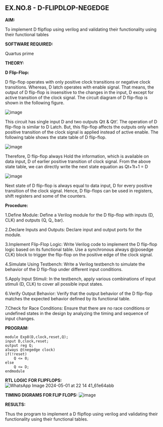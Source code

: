 ## EX.NO.8 - D-FLIPDLOP-NEGEDGE

**AIM:**

To implement  D flipflop using verilog and validating their functionality using their functional tables

**SOFTWARE REQUIRED:**

Quartus prime

**THEORY:**

**D Flip-Flop:**

D flip-flop operates with only positive clock transitions or negative clock transitions. Whereas, D latch operates with enable signal. That means, the output of D flip-flop is insensitive to the changes in the input, D except for active transition of the clock signal. The circuit diagram of D flip-flop is shown in the following figure.

![image](https://github.com/naavaneetha/D-FLIPDLOP-NEGEDGE/assets/154305477/48c81fe8-bc3f-40e7-95e2-519fc155ad51)

This circuit has single input D and two outputs Qtt & Qtt’. The operation of D flip-flop is similar to D Latch. But, this flip-flop affects the outputs only when positive transition of the clock signal is applied instead of active enable. The following table shows the state table of D flip-flop.

![image](https://github.com/naavaneetha/D-FLIPDLOP-NEGEDGE/assets/154305477/e5f3fda7-68ec-4a3a-a0a4-cf6f9cc4ab55)

Therefore, D flip-flop always Hold the information, which is available on data input, D of earlier positive transition of clock signal. From the above state table, we can directly write the next state equation as Qt+1t+1 = D

![image](https://github.com/naavaneetha/D-FLIPDLOP-NEGEDGE/assets/154305477/8592c0d8-2917-4142-91b9-d6c30dd891d2)

Next state of D flip-flop is always equal to data input, D for every positive transition of the clock signal. Hence, D flip-flops can be used in registers, shift registers and some of the counters.

**Procedure:**

1.Define Module: Define a Verilog module for the D flip-flop with inputs (D, CLK) and outputs (Q, Q_ bar).

2.Declare Inputs and Outputs: Declare input and output ports for the module.

3.Implement Flip-Flop Logic: Write Verilog code to implement the D flip-flop logic based on its functional table. Use a synchronous always @(posedge CLK) block to trigger the flip-flop on the positive edge of the clock signal.

4.Simulate Using Testbench: Write a Verilog testbench to simulate the behavior of the D flip-flop under different input conditions.

5.Apply Input Stimuli: In the testbench, apply various combinations of input stimuli (D, CLK) to cover all possible input states.

6.Verify Output Behavior: Verify that the output behavior of the D flip-flop matches the expected behavior defined by its functional table.

7.Check for Race Conditions: Ensure that there are no race conditions or undefined states in the design by analyzing the timing and sequence of input changes.



**PROGRAM:**
```
module Exp8(D,clock,reset,Q);
input D,clock,reset;
output reg Q;
always @(negedge clock)
if(!reset)
	Q <= 0;
else
	Q <= D;
endmodule
```

**RTL LOGIC FOR FLIPFLOPS:**
![WhatsApp Image 2024-05-01 at 22 14 41_61e64abb](https://github.com/JAYASREE24032006/D-FLIPDLOP-NEGEDGE/assets/144360800/fbb820e7-af03-4211-91a9-87e85f072f25)



**TIMING DIGRAMS FOR FLIP FLOPS:**
![image](https://github.com/JAYASREE24032006/D-FLIPDLOP-NEGEDGE/assets/144360800/6dba14a3-979d-46e8-965b-a6af82c7af76)



**RESULTS:**

Thus the program to implement a D flipflop using verilog and validating their functionality using their functional tables.
